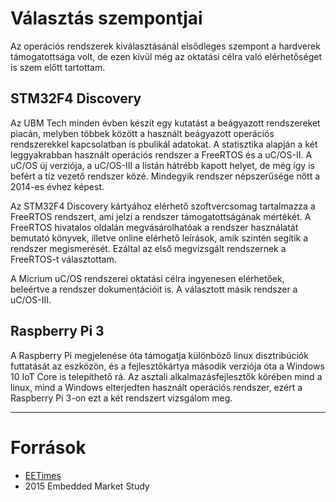 # Választás szempontjai

Az operációs rendszerek kiválasztásánál elsődleges szempont a hardverek támogatottsága volt, de ezen kívül még az oktatási célra való elérhetőséget is szem előtt tartottam.


## STM32F4 Discovery

Az UBM Tech minden évben készít egy kutatást a beágyazott rendszereket piacán, melyben többek között a használt beágyazott operációs rendszerekkel kapcsolatban is pbulikál adatokat. A statisztika alapján a két leggyakrabban használt operációs rendszer a FreeRTOS és a uC/OS-II. A uC/OS új verziója, a uC/OS-III a listán hátrébb kapott helyet, de még így is befért a tíz vezető rendszer közé. Mindegyik rendszer népszerűsége nőtt a 2014-es évhez képest.

Az STM32F4 Discovery kártyához elérhető szoftvercsomag tartalmazza a FreeRTOS rendszert, ami jelzi a rendszer támogatottságának mértékét. A FreeRTOS hivatalos oldalán megvásárolhatóak a rendszer használatát bemutató könyvek, illetve online elérhető leírások, amik szintén segítik a rendszer megismerését. Ezáltal az első megvizsgált rendszernek a FreeRTOS-t választottam.

A Micrium uC/OS rendszerei oktatási célra ingyenesen elérhetőek, beleértve a rendszer dokumentációit is. A választott másik rendszer a uC/OS-III.


## Raspberry Pi 3

A Raspberry Pi megjelenése óta támogatja különböző linux disztribúciók futtatását az eszközön, és a fejlesztőkártya második verziója óta a Windows 10 IoT Core is telepíthető rá. Az asztali alkalmazásfejlesztők körében mind a linux, mind a Windows elterjedten használt operációs rendszer, ezért a Raspberry Pi 3-on ezt a két rendszert vizsgálom meg. 


--------------------------------------------------------------

# Források

- [EETimes](http://www.eetimes.com/document.asp?doc_id=1328259)
- 2015 Embedded Market Study
